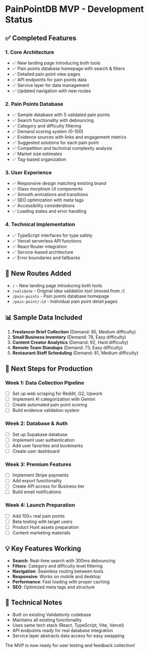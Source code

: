 # PainPointDB MVP - Development Status

## ✅ Completed Features

### 1. Core Architecture
- ✅ New landing page introducing both tools
- ✅ Pain points database homepage with search & filters
- ✅ Detailed pain point view pages
- ✅ API endpoints for pain points data
- ✅ Service layer for data management
- ✅ Updated navigation with new routes

### 2. Pain Points Database
- ✅ Sample database with 5 validated pain points
- ✅ Search functionality with debouncing
- ✅ Category and difficulty filtering
- ✅ Demand scoring system (0-100)
- ✅ Evidence sources with links and engagement metrics
- ✅ Suggested solutions for each pain point
- ✅ Competition and technical complexity analysis
- ✅ Market size estimates
- ✅ Tag-based organization

### 3. User Experience
- ✅ Responsive design matching existing brand
- ✅ Glass morphism UI components
- ✅ Smooth animations and transitions
- ✅ SEO optimization with meta tags
- ✅ Accessibility considerations
- ✅ Loading states and error handling

### 4. Technical Implementation
- ✅ TypeScript interfaces for type safety
- ✅ Vercel serverless API functions
- ✅ React Router integration
- ✅ Service-based architecture
- ✅ Error boundaries and fallbacks

## 🚀 New Routes Added
- `/` - New landing page introducing both tools
- `/validate` - Original idea validation tool (moved from `/`)
- `/pain-points` - Pain points database homepage
- `/pain-point/:id` - Individual pain point detail pages

## 📊 Sample Data Included
1. **Freelancer Brief Collection** (Demand: 85, Medium difficulty)
2. **Small Business Inventory** (Demand: 78, Easy difficulty)  
3. **Content Creator Analytics** (Demand: 92, Hard difficulty)
4. **Remote Team Standups** (Demand: 73, Easy difficulty)
5. **Restaurant Staff Scheduling** (Demand: 81, Medium difficulty)

## 🎯 Next Steps for Production

### Week 1: Data Collection Pipeline
- [ ] Set up web scraping for Reddit, G2, Upwork
- [ ] Implement AI categorization with Gemini
- [ ] Create automated pain point scoring
- [ ] Build evidence validation system

### Week 2: Database & Auth
- [ ] Set up Supabase database
- [ ] Implement user authentication
- [ ] Add user favorites and bookmarks
- [ ] Create user dashboard

### Week 3: Premium Features
- [ ] Implement Stripe payments
- [ ] Add export functionality
- [ ] Create API access for Business tier
- [ ] Build email notifications

### Week 4: Launch Preparation
- [ ] Add 100+ real pain points
- [ ] Beta testing with target users
- [ ] Product Hunt assets preparation
- [ ] Content marketing materials

## 💡 Key Features Working
- **Search**: Real-time search with 300ms debouncing
- **Filters**: Category and difficulty level filtering
- **Navigation**: Seamless routing between tools
- **Responsive**: Works on mobile and desktop
- **Performance**: Fast loading with proper caching
- **SEO**: Optimized meta tags and structure

## 🔧 Technical Notes
- Built on existing Validationly codebase
- Maintains all existing functionality
- Uses same tech stack (React, TypeScript, Vite, Vercel)
- API endpoints ready for real database integration
- Service layer abstracts data access for easy swapping

The MVP is now ready for user testing and feedback collection!